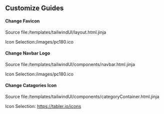 ## Customize Guides

#### Change Favicon
Source file:/templates/tailwindUI/layout.html.jinja

Icon Selection:/images/pc180.ico

#### Change Navbar Logo
Source file:/templates/tailwindUI/components/navbar.html.jinja

Icon Selection:/images/pc180.ico

#### Change Catagories Icon
Source file:/templates/tailwindUI/components/categoryContainer.html.jinja

Icon Selection: https://tabler.io/icons

